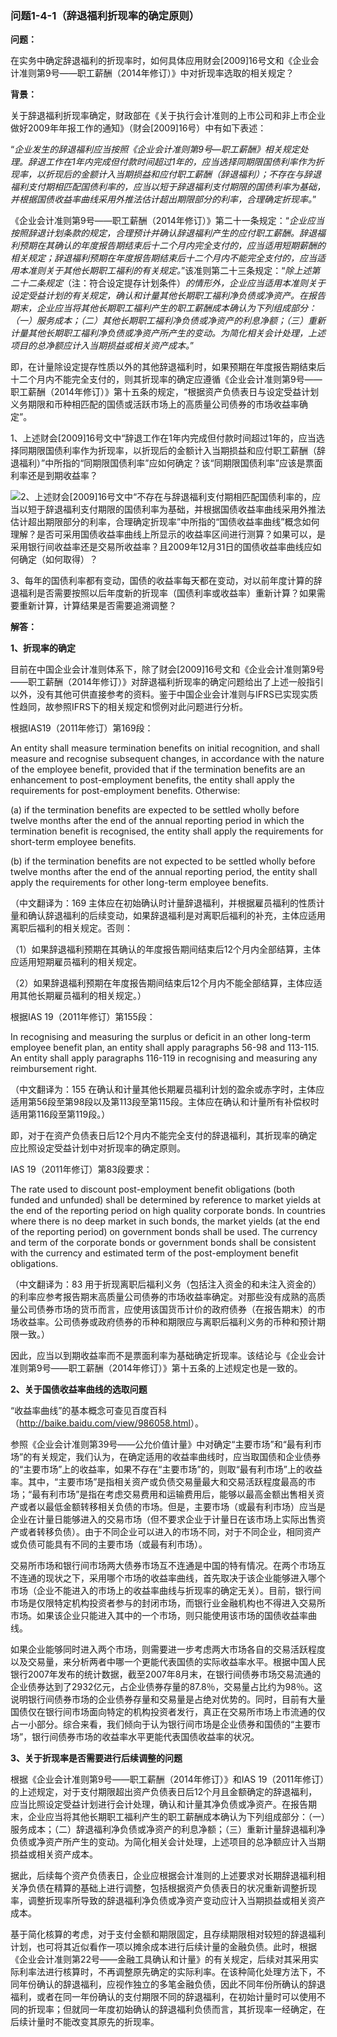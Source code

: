 ### 问题1-4-1（辞退福利折现率的确定原则）

**问题：**

在实务中确定辞退福利的折现率时，如何具体应用财会[2009]16号文和《企业会计准则第9号——职工薪酬（2014年修订）》中对折现率选取的相关规定？

**背景：**

关于辞退福利折现率确定，财政部在《关于执行会计准则的上市公司和非上市企业做好2009年年报工作的通知》（财会[2009]16号）中有如下表述：

“*企业发生的辞退福利应当按照《企业会计准则第9号—职工薪酬》相关规定处理。辞退工作在1年内完成但付款时间超过1年的，应当选择同期限国债利率作为折现率，以折现后的金额计入当期损益和应付职工薪酬（辞退福利）；不存在与辞退福利支付期相匹配国债利率的，应当以短于辞退福利支付期限的国债利率为基础，并根据国债收益率曲线采用外推法估计超出期限部分的利率，合理确定折现率。*”

《企业会计准则第9号——职工薪酬（2014年修订）》第二十一条规定：“*企业应当按照辞退计划条款的规定，合理预计并确认辞退福利产生的应付职工薪酬。辞退福利预期在其确认的年度报告期结束后十二个月内完全支付的，应当适用短期薪酬的相关规定；辞退福利预期在年度报告期结束后十二个月内不能完全支付的，应当适用本准则关于其他长期职工福利的有关规定。*”该准则第二十三条规定：“*除上述第二十二条规定*（注：符合设定提存计划条件）*的情形外，企业应当适用本准则关于设定受益计划的有关规定，确认和计量其他长期职工福利净负债或净资产。在报告期末，企业应当将其他长期职工福利产生的职工薪酬成本确认为下列组成部分：（一）服务成本；（二）其他长期职工福利净负债或净资产的利息净额；（三）重新计量其他长期职工福利净负债或净资产所产生的变动。为简化相关会计处理，上述项目的总净额应计入当期损益或相关资产成本。*”

即，在计量除设定提存性质以外的其他辞退福利时，如果预期在年度报告期结束后十二个月内不能完全支付的，则其折现率的确定应遵循《企业会计准则第9号——职工薪酬（2014年修订）》第十五条的规定，“根据资产负债表日与设定受益计划义务期限和币种相匹配的国债或活跃市场上的高质量公司债券的市场收益率确定”。

1、上述财会[2009]16号文中“辞退工作在1年内完成但付款时间超过1年的，应当选择同期限国债利率作为折现率，以折现后的金额计入当期损益和应付职工薪酬（辞退福利）”中所指的“同期限国债利率”应如何确定？该“同期限国债利率”应该是票面利率还是到期收益率？

![](media/ab71669e4900e6fecb811c986fd6ea1f.jpeg)2、上述财会[2009]16号文中“不存在与辞退福利支付期相匹配国债利率的，应当以短于辞退福利支付期限的国债利率为基础，并根据国债收益率曲线采用外推法估计超出期限部分的利率，合理确定折现率”中所指的“国债收益率曲线”概念如何理解？是否可采用国债收益率曲线上所显示的收益率区间进行测算？如果可以，是采用银行间收益率还是交易所收益率？且2009年12月31日的国债收益率曲线应如何确定（如何取得）？

3、每年的国债利率都有变动，国债的收益率每天都在变动，对以前年度计算的辞退福利是否需要按照以后年度新的折现率（国债利率或收益率）重新计算？如果需要重新计算，计算结果是否需要追溯调整？

**解答：**

**1、折现率的确定**

目前在中国企业会计准则体系下，除了财会[2009]16号文和《企业会计准则第9号——职工薪酬（2014年修订）》对辞退福利折现率的确定问题给出了上述一般指引以外，没有其他可供直接参考的资料。鉴于中国企业会计准则与IFRS已实现实质性趋同，故参照IFRS下的相关规定和惯例对此问题进行分析。

根据IAS19（2011年修订）第169段：

An entity shall measure termination benefits on initial recognition, and shall
measure and recognise subsequent changes, in accordance with the nature of the
employee benefit, provided that if the termination benefits are an enhancement
to post-employment benefits, the entity shall apply the requirements for
post-employment benefits. Otherwise:

(a) if the termination benefits are expected to be settled wholly before twelve
months after the end of the annual reporting period in which the termination
benefit is recognised, the entity shall apply the requirements for short-term
employee benefits.

(b) if the termination benefits are not expected to be settled wholly before
twelve months after the end of the annual reporting period, the entity shall
apply the requirements for other long-term employee benefits.

（中文翻译为：169
主体应在初始确认时计量辞退福利，并根据雇员福利的性质计量和确认辞退福利的后续变动，如果辞退福利是对离职后福利的补充，主体应适用离职后福利的相关规定。否则：

（1）如果辞退福利预期在其确认的年度报告期间结束后12个月内全部结算，主体应适用短期雇员福利的相关规定。

（2）如果辞退福利预期在年度报告期间结束后12个月内不能全部结算，主体应适用其他长期雇员福利的相关规定。）

根据IAS 19（2011年修订）第155段：

In recognising and measuring the surplus or deficit in an other long-term
employee benefit plan, an entity shall apply paragraphs 56-98 and 113-115. An
entity shall apply paragraphs 116-119 in recognising and measuring any
reimbursement right.

（中文翻译为：155
在确认和计量其他长期雇员福利计划的盈余或赤字时，主体应适用第56段至第98段以及第113段至第115段。主体应在确认和计量所有补偿权时适用第116段至第119段。）

即，对于在资产负债表日后12个月内不能完全支付的辞退福利，其折现率的确定应比照设定受益计划中对折现率的确定原则。

IAS 19（2011年修订）第83段要求：

The rate used to discount post-employment benefit obligations (both funded and
unfunded) shall be determined by reference to market yields at the end of the
reporting period on high quality corporate bonds. In countries where there is no
deep market in such bonds, the market yields (at the end of the reporting
period) on government bonds shall be used. The currency and term of the
corporate bonds or government bonds shall be consistent with the currency and
estimated term of the post-employment benefit obligations.

（中文翻译为：83
用于折现离职后福利义务（包括注入资金的和未注入资金的）的利率应参考报告期末高质量公司债券的市场收益率确定。对那些没有成熟的高质量公司债券市场的货币而言，应使用该国货币计价的政府债券（在报告期末）的市场收益率。公司债券或政府债券的币种和期限应与离职后福利义务的币种和预计期限一致。）

因此，应当以到期收益率而不是票面利率为基础确定折现率。该结论与《企业会计准则第9号——职工薪酬（2014年修订）》第十五条的上述规定也是一致的。

**2、关于国债收益率曲线的选取问题**

“收益率曲线”的基本概念可查见百度百科（<http://baike.baidu.com/view/986058.html>）。

参照《企业会计准则第39号——公允价值计量》中对确定“主要市场”和“最有利市场”的有关规定，我们认为，在确定适用的收益率曲线时，应当取国债和企业债券的“主要市场”上的收益率，如果不存在“主要市场”的，则取“最有利市场”上的收益率。其中，“主要市场”是指相关资产或负债交易量最大和交易活跃程度最高的市场；“最有利市场”是指在考虑交易费用和运输费用后，能够以最高金额出售相关资产或者以最低金额转移相关负债的市场。但是，主要市场（或最有利市场）应当是企业在计量日能够进入的交易市场（但不要求企业于计量日在该市场上实际出售资产或者转移负债）。由于不同企业可以进入的市场不同，对于不同企业，相同资产或负债可能具有不同的主要市场（或最有利市场）。

交易所市场和银行间市场两大债券市场互不连通是中国的特有情况。在两个市场互不连通的现状之下，采用哪个市场的收益率曲线，首先取决于该企业能够进入哪个市场（企业不能进入的市场上的收益率曲线与折现率的确定无关）。目前，银行间市场是仅限特定机构投资者参与的封闭市场，而银行业金融机构也不得进入交易所市场。如果该企业只能进入其中的一个市场，则只能使用该市场的国债收益率曲线。

如果企业能够同时进入两个市场，则需要进一步考虑两大市场各自的交易活跃程度以及交易量，来分析两者中哪一个更能代表国债的实际收益率水平。根据中国人民银行2007年发布的统计数据，截至2007年8月末，在银行间债券市场交易流通的企业债券达到了2932亿元，占企业债券存量的87.8％，交易量占比约为98％。这说明银行间债券市场的企业债券存量和交易量是占绝对优势的。同时，目前有大量国债仅在银行间市场面向特定的机构投资者发行，真正在交易所市场上市流通的仅占一小部分。综合来看，我们倾向于认为银行间市场是企业债券和国债的“主要市场”，银行间债券市场的收益率水平更能代表国债收益率的状况。

**3、关于折现率是否需要进行后续调整的问题**

根据《企业会计准则第9号——职工薪酬（2014年修订）》和IAS
19（2011年修订）的上述规定，对于支付期限超出资产负债表日后12个月且金额确定的辞退福利，应当比照设定受益计划进行会计处理，确认和计量其净负债或净资产。在报告期末，企业应当将其他长期职工福利产生的职工薪酬成本确认为下列组成部分：（一）服务成本；（二）辞退福利净负债或净资产的利息净额；（三）重新计量辞退福利净负债或净资产所产生的变动。为简化相关会计处理，上述项目的总净额应计入当期损益或相关资产成本。

据此，后续每个资产负债表日，企业应根据会计准则的上述要求对长期辞退福利相关净负债在精算的基础上进行调整，包括根据资产负债表日的状况重新调整折现率，调整折现率所导致的辞退福利净负债或净资产变动应计入当期损益或相关资产成本。

基于简化核算的考虑，对于支付金额和期限固定，且存续期限相对较短的辞退福利计划，也可将其近似看作一项以摊余成本进行后续计量的金融负债。此时，根据《企业会计准则第22号——金融工具确认和计量》的有关规定，后续对其采用实际利率法进行核算时，不再调整原先确定的实际利率。在该种简化处理方法下，不同年份确认的辞退福利，应视作独立的多笔金融负债，因此不同年份所确认的辞退福利，或者在同一年份确认的支付期限不同的辞退福利，在初始计量时可以使用不同的折现率；但就同一年度初始确认的辞退福利负债而言，其折现率一经确定，在后续计量时不能改变其原先的折现率。